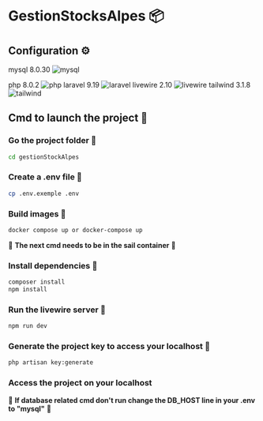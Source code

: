 # GestionStocksAlpes 📦

## Configuration ⚙️

 mysql 8.0.30 ![mysql](https://www.mysql.com/common/logos/logo-mysql-170x115.png)  
 
 php 8.0.2 ![php](http://url/to/img.png)
 laravel 9.19 ![laravel](http://url/to/img.png)
 livewire 2.10 ![livewire](http://url/to/img.png)
 tailwind 3.1.8 ![tailwind](http://url/to/img.png)
 
        
## Cmd to launch the project 🚀

### Go the project folder 📂
```bash
cd gestionStockAlpes
```
### Create a .env file :page_facing_up:
```bash
cp .env.exemple .env
```
### Build images 🐳
```bash
docker compose up or docker-compose up
```

🚨  **The next cmd needs to be in the sail container** 🚨

### Install dependencies 🐡
```bash
composer install
npm install
```
### Run the livewire server :octopus:
```bash
npm run dev
```
### Generate the project key to access your localhost 🔐
```bash
php artisan key:generate
```

### Access the project on your localhost

🚨 **If database related cmd don't run change the DB_HOST line in your .env to "mysql"** 🚨
